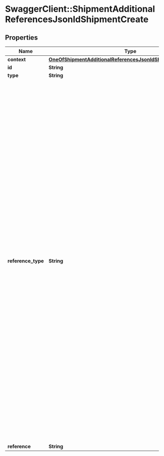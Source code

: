 # SwaggerClient::ShipmentAdditionalReferencesJsonldShipmentCreate

## Properties
Name | Type | Description | Notes
------------ | ------------- | ------------- | -------------
**context** | [**OneOfShipmentAdditionalReferencesJsonldShipmentCreateContext**](OneOfShipmentAdditionalReferencesJsonldShipmentCreateContext.md) |  | [optional] 
**id** | **String** |  | [optional] 
**type** | **String** |  | [optional] 
**reference_type** | **String** |           [GBL] GBL/CBL#,          [RF] Reference Number (General),          [PO] Purchase Order#,          [IN] Invoice Number,          [TCN] Transportation Control Number,          [MF] Manifest Number,          [CI] Commercial Invoice,          [PK] Packing List,          [PN] Part Number ,          [VIN] Vehicle Identification Number,          [PRO] Progressive (Pro) Number,          [CTR] Container Number,          [SN] Serial Number,          [SEL] Seal Number,          [VTL] Vehicle Title Number,          [VTS] Vehicle Title State,          [SO] Service Order#,          [BTH] Booth Number,          [QTE] Quote Number,          [JN] Job Number,          [SHW] Show Name,          [SHW] Decorator,          [SHN] Show Number,          [APT] Appointment Number,          [DN] Delivery Number,          [BOL] Bill of Lading,          [PUP] Pickup Number       | 
**reference** | **String** |  | 

